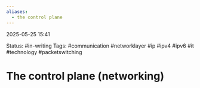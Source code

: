 ```yaml
---
aliases:
  - the control plane
---
```


2025-05-25 15:41

Status: #in-writing 
Tags: #communication #networklayer #ip #ipv4 #ipv6 #it #technology #packetswitching 

# The control plane (networking)



